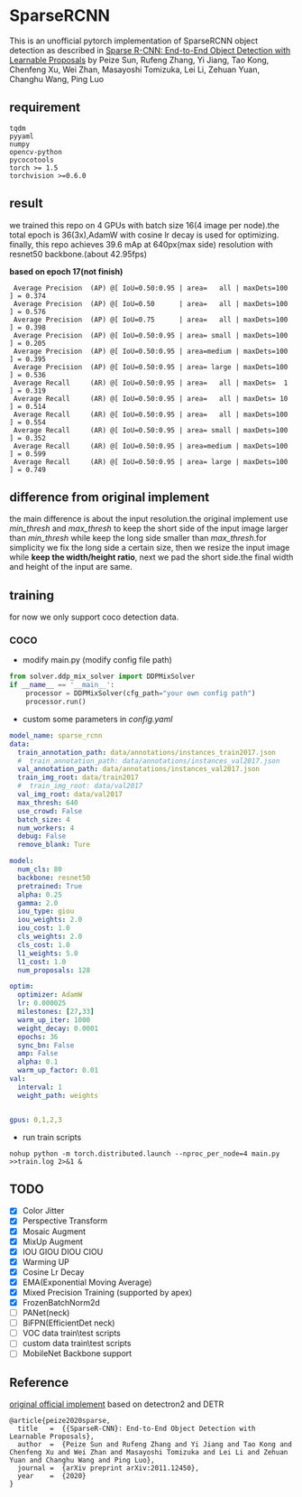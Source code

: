 # SparseRCNN
This is an unofficial pytorch implementation of SparseRCNN object detection as described in [Sparse R-CNN: End-to-End Object Detection with Learnable Proposals](https://arxiv.org/abs/2011.12450) by Peize Sun, Rufeng Zhang, Yi Jiang, Tao Kong, Chenfeng Xu, Wei Zhan, Masayoshi Tomizuka, Lei Li, Zehuan Yuan, Changhu Wang, Ping Luo

## requirement
```text
tqdm
pyyaml
numpy
opencv-python
pycocotools
torch >= 1.5
torchvision >=0.6.0
```
## result
we trained this repo on 4 GPUs with batch size 16(4 image per node).the total epoch is 36(3x),AdamW with cosine lr decay is used for optimizing.
finally, this repo achieves 39.6 mAp at 640px(max side) resolution with resnet50 backbone.(about 42.95fps)

**based on epoch 17(not finish)**

```shell script
 Average Precision  (AP) @[ IoU=0.50:0.95 | area=   all | maxDets=100 ] = 0.374
 Average Precision  (AP) @[ IoU=0.50      | area=   all | maxDets=100 ] = 0.576
 Average Precision  (AP) @[ IoU=0.75      | area=   all | maxDets=100 ] = 0.398
 Average Precision  (AP) @[ IoU=0.50:0.95 | area= small | maxDets=100 ] = 0.205
 Average Precision  (AP) @[ IoU=0.50:0.95 | area=medium | maxDets=100 ] = 0.395
 Average Precision  (AP) @[ IoU=0.50:0.95 | area= large | maxDets=100 ] = 0.536
 Average Recall     (AR) @[ IoU=0.50:0.95 | area=   all | maxDets=  1 ] = 0.319
 Average Recall     (AR) @[ IoU=0.50:0.95 | area=   all | maxDets= 10 ] = 0.514
 Average Recall     (AR) @[ IoU=0.50:0.95 | area=   all | maxDets=100 ] = 0.554
 Average Recall     (AR) @[ IoU=0.50:0.95 | area= small | maxDets=100 ] = 0.352
 Average Recall     (AR) @[ IoU=0.50:0.95 | area=medium | maxDets=100 ] = 0.599
 Average Recall     (AR) @[ IoU=0.50:0.95 | area= large | maxDets=100 ] = 0.749
```

## difference from original implement
the main difference is about the input resolution.the original implement use *min_thresh* and *max_thresh* to keep the short
side of the input image larger than *min_thresh* while keep the long side smaller than *max_thresh*.for simplicity we fix the long
side a certain size, then we resize the input image while **keep the width/height ratio**, next we pad the short side.the final
width and height of the input are same.


## training
for now we only support coco detection data.

### COCO
* modify main.py (modify config file path)
```python
from solver.ddp_mix_solver import DDPMixSolver
if __name__ == '__main__':
    processor = DDPMixSolver(cfg_path="your own config path") 
    processor.run()
```
* custom some parameters in *config.yaml*
```yaml
model_name: sparse_rcnn
data:
  train_annotation_path: data/annotations/instances_train2017.json
  #  train_annotation_path: data/annotations/instances_val2017.json
  val_annotation_path: data/annotations/instances_val2017.json
  train_img_root: data/train2017
  #  train_img_root: data/val2017
  val_img_root: data/val2017
  max_thresh: 640
  use_crowd: False
  batch_size: 4
  num_workers: 4
  debug: False
  remove_blank: Ture

model:
  num_cls: 80
  backbone: resnet50
  pretrained: True
  alpha: 0.25
  gamma: 2.0
  iou_type: giou
  iou_weights: 2.0
  iou_cost: 1.0
  cls_weights: 2.0
  cls_cost: 1.0
  l1_weights: 5.0
  l1_cost: 1.0
  num_proposals: 128

optim:
  optimizer: AdamW
  lr: 0.000025
  milestones: [27,33]
  warm_up_iter: 1000
  weight_decay: 0.0001
  epochs: 36
  sync_bn: False
  amp: False
  alpha: 0.1
  warm_up_factor: 0.01
val:
  interval: 1
  weight_path: weights


gpus: 0,1,2,3
```
* run train scripts
```shell script
nohup python -m torch.distributed.launch --nproc_per_node=4 main.py >>train.log 2>&1 &
```

## TODO
- [x] Color Jitter
- [x] Perspective Transform
- [x] Mosaic Augment
- [x] MixUp Augment
- [x] IOU GIOU DIOU CIOU
- [x] Warming UP
- [x] Cosine Lr Decay
- [x] EMA(Exponential Moving Average)
- [x] Mixed Precision Training (supported by apex)
- [x] FrozenBatchNorm2d
- [ ] PANet(neck)
- [ ] BiFPN(EfficientDet neck)
- [ ] VOC data train\test scripts
- [ ] custom data train\test scripts
- [ ] MobileNet Backbone support
## Reference
[original official implement](https://github.com/PeizeSun/SparseR-CNN) based on detectron2 and DETR
```text
@article{peize2020sparse,
  title   =  {{SparseR-CNN}: End-to-End Object Detection with Learnable Proposals},
  author  =  {Peize Sun and Rufeng Zhang and Yi Jiang and Tao Kong and Chenfeng Xu and Wei Zhan and Masayoshi Tomizuka and Lei Li and Zehuan Yuan and Changhu Wang and Ping Luo},
  journal =  {arXiv preprint arXiv:2011.12450},
  year    =  {2020}
}
```
